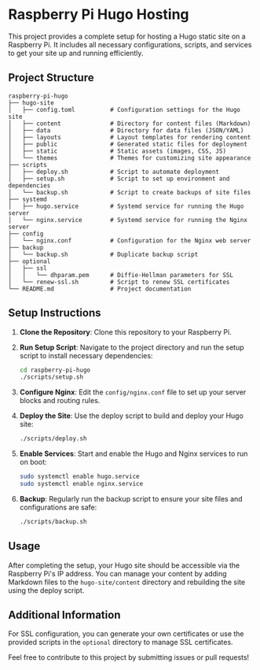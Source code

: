 # Raspberry Pi Hugo Hosting

This project provides a complete setup for hosting a Hugo static site on a Raspberry Pi. It includes all necessary configurations, scripts, and services to get your site up and running efficiently.

## Project Structure

```
raspberry-pi-hugo
├── hugo-site
│   ├── config.toml          # Configuration settings for the Hugo site
│   ├── content              # Directory for content files (Markdown)
│   ├── data                 # Directory for data files (JSON/YAML)
│   ├── layouts              # Layout templates for rendering content
│   ├── public               # Generated static files for deployment
│   ├── static               # Static assets (images, CSS, JS)
│   └── themes               # Themes for customizing site appearance
├── scripts
│   ├── deploy.sh            # Script to automate deployment
│   ├── setup.sh             # Script to set up environment and dependencies
│   └── backup.sh            # Script to create backups of site files
├── systemd
│   ├── hugo.service         # Systemd service for running the Hugo server
│   └── nginx.service        # Systemd service for running the Nginx server
├── config
│   └── nginx.conf           # Configuration for the Nginx web server
├── backup
│   └── backup.sh            # Duplicate backup script
├── optional
│   ├── ssl
│   │   └── dhparam.pem      # Diffie-Hellman parameters for SSL
│   └── renew-ssl.sh         # Script to renew SSL certificates
└── README.md                # Project documentation
```

## Setup Instructions

1. **Clone the Repository**: Clone this repository to your Raspberry Pi.
   
2. **Run Setup Script**: Navigate to the project directory and run the setup script to install necessary dependencies:
   ```bash
   cd raspberry-pi-hugo
   ./scripts/setup.sh
   ```

3. **Configure Nginx**: Edit the `config/nginx.conf` file to set up your server blocks and routing rules.

4. **Deploy the Site**: Use the deploy script to build and deploy your Hugo site:
   ```bash
   ./scripts/deploy.sh
   ```

5. **Enable Services**: Start and enable the Hugo and Nginx services to run on boot:
   ```bash
   sudo systemctl enable hugo.service
   sudo systemctl enable nginx.service
   ```

6. **Backup**: Regularly run the backup script to ensure your site files and configurations are safe:
   ```bash
   ./scripts/backup.sh
   ```

## Usage

After completing the setup, your Hugo site should be accessible via the Raspberry Pi's IP address. You can manage your content by adding Markdown files to the `hugo-site/content` directory and rebuilding the site using the deploy script.

## Additional Information

For SSL configuration, you can generate your own certificates or use the provided scripts in the `optional` directory to manage SSL certificates.

Feel free to contribute to this project by submitting issues or pull requests!